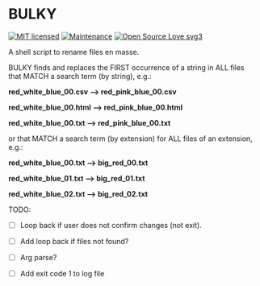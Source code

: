 # BULKY 

[![MIT licensed](https://img.shields.io/badge/license-MIT-blue.svg)](https://raw.githubusercontent.com/hyperium/hyper/master/LICENSE)
[![Maintenance](https://img.shields.io/badge/Maintained%3F-yes-green.svg)](https://GitHub.com/Naereen/StrapDown.js/graphs/commit-activity)
[![Open Source Love svg3](https://badges.frapsoft.com/os/v3/open-source.svg?v=103)](https://github.com/ellerbrock/open-source-badges/)

A shell script to rename files en masse. 

BULKY finds and replaces the FIRST occurrence of a string in ALL files  
that MATCH a search term (by string), e.g.:  

**red_white_blue_00.csv --> red_pink_blue_00.csv**

**red_white_blue_00.html --> red_pink_blue_00.html** 

**red_white_blue_00.txt --> red_pink_blue_00.txt** 

or that MATCH a search term (by extension) for ALL files of an extension, e.g.: 

**red_white_blue_00.txt --> big_red_00.txt** 

**red_white_blue_01.txt --> big_red_01.txt**

**red_white_blue_02.txt --> big_red_02.txt** 


TODO: 

-[  ] Loop back if user does not confirm changes (not exit). 

-[  ] Add loop back if files not found? 

-[  ] Arg parse? 

-[  ] Add exit code 1 to log file 

